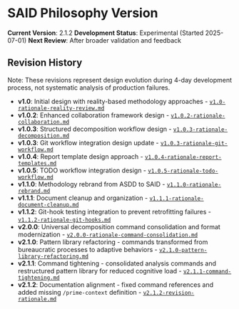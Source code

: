 # SAID Philosophy Version

**Current Version**: 2.1.2
**Development Status**: Experimental (Started 2025-07-01)
**Next Review**: After broader validation and feedback

## Revision History

Note: These revisions represent design evolution during 4-day development process, not systematic analysis of production failures.

- **v1.0**: Initial design with reality-based methodology approaches - [`v1.0-rationale-reality-review.md`](../revision-rationale/v1.0-rationale-reality-review.md)
- **v1.0.2**: Enhanced collaboration framework design - [`v1.0.2-rationale-collaboration.md`](../revision-rationale/v1.0.2-rationale-collaboration.md)
- **v1.0.3**: Structured decomposition workflow design - [`v1.0.3-rationale-decomposition.md`](../revision-rationale/v1.0.3-rationale-decomposition.md)
- **v1.0.3**: Git workflow integration design update - [`v1.0.3-rationale-git-workflow.md`](../revision-rationale/v1.0.3-rationale-git-workflow.md)
- **v1.0.4**: Report template design approach - [`v1.0.4-rationale-report-templates.md`](../revision-rationale/v1.0.4-rationale-report-templates.md)
- **v1.0.5**: TODO workflow integration design - [`v1.0.5-rationale-todo-workflow.md`](../revision-rationale/v1.0.5-rationale-todo-workflow.md)
- **v1.1.0**: Methodology rebrand from ASDD to SAID - [`v1.1.0-rationale-rebrand.md`](../revision-rationale/v1.1.0-rationale-rebrand.md)
- **v1.1.1**: Document cleanup and organization - [`v1.1.1-rationale-document-cleanup.md`](../revision-rationale/v1.1.1-rationale-document-cleanup.md)
- **v1.1.2**: Git-hook testing integration to prevent retrofitting failures - [`v1.1.2-rationale-git-hooks.md`](../revision-rationale/v1.1.2-rationale-git-hooks.md)
- **v2.0.0**: Universal decomposition command consolidation and format modernization - [`v2.0.0-rationale-command-consolidation.md`](../revision-rationale/v2.0.0-rationale-command-consolidation.md)
- **v2.1.0**: Pattern library refactoring - commands transformed from bureaucratic processes to adaptive behaviors - [`v2.1.0-pattern-library-refactoring.md`](../revision-rationale/v2.1.0-pattern-library-refactoring.md)
- **v2.1.1**: Command tightening - consolidated analysis commands and restructured pattern library for reduced cognitive load - [`v2.1.1-command-tightening.md`](../revision-rationale/v2.1.1-command-tightening.md)
- **v2.1.2**: Documentation alignment - fixed command references and added missing `/prime-context` definition - [`v2.1.2-revision-rationale.md`](../revision-rationale/v2.1.2-revision-rationale.md)